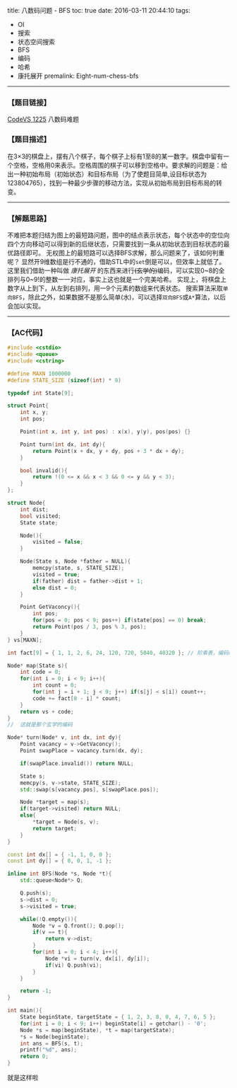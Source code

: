 title: 八数码问题 - BFS
toc: true
date: 2016-03-11 20:44:10
tags:
 - OI
 - 搜索
 - 状态空间搜索
 - BFS
 - 编码
 - 哈希
 - 康托展开
premalink: Eight-num-chess-bfs
---
### 【题目链接】
[CodeVS 1225](http://codevs.cn/problem/1225/) 八数码难题
### 【题目描述】
在3×3的棋盘上，摆有八个棋子，每个棋子上标有1至8的某一数字。棋盘中留有一个空格，空格用0来表示。空格周围的棋子可以移到空格中。要求解的问题是：给出一种初始布局（初始状态）和目标布局（为了使题目简单,设目标状态为123804765），找到一种最少步骤的移动方法，实现从初始布局到目标布局的转变。

---

<!--more-->

### 【解题思路】
不难把本题归结为图上的最短路问题，图中的结点表示状态，每个状态中的空位向四个方向移动可以得到新的后继状态，只需要找到一条从初始状态到目标状态的最优路径即可。
无权图上的最短路可以选择BFS求解，那么问题来了，该如何判重呢？
显然开9维数组是行不通的，借助STL中的`set`倒是可以，但效率上就低了。
这里我们借助一种叫做 *康托展开* 的东西来进行~~(玄学的)~~编码，可以实现0~8的全排列与0~9!的整数一一对应，事实上这也就是一个完美哈希。
实现上，将棋盘上数字从上到下，从左到右排列，用一9个元素的数组来代表状态。
搜索算法采取`单向BFS`，除此之外，如果数据不是那么简单(水)，可以选择`双向BFS`或`A*`算法，以后会加以实现。

---
### 【AC代码】
```c++
#include <cstdio>
#include <queue>
#include <cstring>

#define MAXN 1000000
#define STATE_SIZE (sizeof(int) * 9)

typedef int State[9];

struct Point{
    int x, y;
    int pos;

    Point(int x, int y, int pos) : x(x), y(y), pos(pos) {}

    Point turn(int dx, int dy){
        return Point(x + dx, y + dy, pos + 3 * dx + dy);
    }

    bool invalid(){
        return !(0 <= x && x < 3 && 0 <= y && y < 3);
    }
};

struct Node{
    int dist;
    bool visited;
    State state;

    Node(){
        visited = false;
    }

    Node(State s, Node *father = NULL){
        memcpy(state, s, STATE_SIZE);
        visited = true;
        if(father) dist = father->dist + 1;
        else dist = 0;
    }

    Point GetVaconcy(){
        int pos;
        for(pos = 0; pos < 9; pos++) if(state[pos] == 0) break;
        return Point(pos / 3, pos % 3, pos);
    }
} vs[MAXN];

int fact[9] = { 1, 1, 2, 6, 24, 120, 720, 5040, 40320 }; // 阶乘表，编码时要用到

Node* map(State s){
    int code = 0;
    for(int i = 0; i < 9; i++){
        int count = 0;
        for(int j = i + 1; j < 9; j++) if(s[j] < s[i]) count++;
        code += fact[8 - i] * count;
    }
    return vs + code;
}
//  这就是那个玄学的编码

Node* turn(Node* v, int dx, int dy){
    Point vacancy = v->GetVaconcy();
    Point swapPlace = vacancy.turn(dx, dy);

    if(swapPlace.invalid()) return NULL;

    State s;
    memcpy(s, v->state, STATE_SIZE);
    std::swap(s[vacancy.pos], s[swapPlace.pos]);

    Node *target = map(s);
    if(target->visited) return NULL;
    else{
        *target = Node(s, v);
        return target;
    }
}

const int dx[] = { -1, 1, 0, 0 };
const int dy[] = { 0, 0, 1, -1 };

inline int BFS(Node *s, Node *t){
    std::queue<Node*> Q;

    Q.push(s);
    s->dist = 0;
    s->visited = true;

    while(!Q.empty()){
        Node *v = Q.front(); Q.pop();
        if(v == t){
            return v->dist;
        }
        for(int i = 0; i < 4; i++){
            Node *vi = turn(v, dx[i], dy[i]);
            if(vi) Q.push(vi);
        }
    }

    return -1;
}

int main(){
    State beginState, targetState = { 1, 2, 3, 8, 0, 4, 7, 6, 5 };
    for(int i = 0; i < 9; i++) beginState[i] = getchar() - '0';
    Node *s = map(beginState), *t = map(targetState);
    *s = Node(beginState);
    int ans = BFS(s, t);
    printf("%d", ans);
    return 0;
}
```
就是这样啦